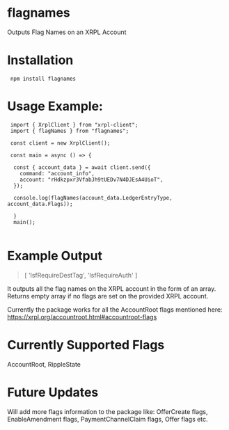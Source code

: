 # flagnames
Outputs Flag Names on an XRPL Account


# Installation 
``` npm install flagnames```

# Usage Example:
``` 
 import { XrplClient } from "xrpl-client";
 import { flagNames } from "flagnames";
 
 const client = new XrplClient();
 
 const main = async () => {
 
  const { account_data } = await client.send({
    command: "account_info",
    account: "rHdkzpxr3VfabJh9tUEDv7N4DJEsA4UioT",
  });
  
  console.log(flagNames(account_data.LedgerEntryType, account_data.Flags));
    
  }
  main();
  
  ```
  
  # Example Output
  > [ 'lsfRequireDestTag', 'lsfRequireAuth' ]

It outputs all the flag names on the XRPL account in the form of an array.  
Returns empty array if no flags are set on the provided XRPL account.

Currently the package works for all the AccountRoot flags mentioned here: https://xrpl.org/accountroot.html#accountroot-flags

# Currently Supported Flags
AccountRoot, RippleState

# Future Updates
Will add more flags information to the package like:
OfferCreate flags, EnableAmendment flags, PaymentChannelClaim flags, Offer flags etc.

